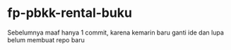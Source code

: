# fp-pbkk-rental-buku

Sebelumnya maaf hanya 1 commit, karena kemarin baru ganti ide dan lupa belum membuat repo baru
